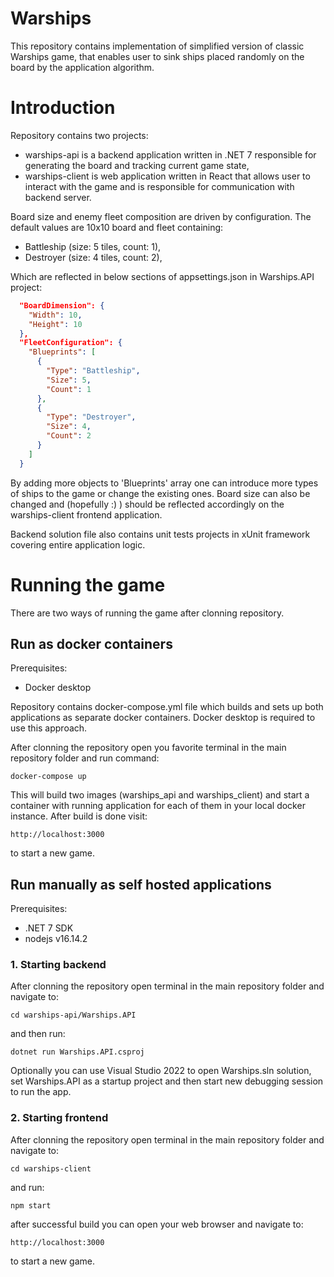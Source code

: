 # Warships
This repository contains implementation of simplified version of classic Warships game, that enables user to sink ships placed randomly on the board by the application algorithm.

# Introduction
Repository contains two projects:
* warships-api is a backend application written in .NET 7 responsible for generating the board and tracking current game state,
* warships-client is web application written in React that allows user to interact with the game and is responsible for communication with backend server.

Board size and enemy fleet composition are driven by configuration. 
The default values are 10x10 board and fleet containing:
* Battleship (size: 5 tiles, count: 1),
* Destroyer (size: 4 tiles, count: 2),

Which are reflected in below sections of appsettings.json in Warships.API project:
```json
  "BoardDimension": {
    "Width": 10,
    "Height": 10
  },
  "FleetConfiguration": {
    "Blueprints": [
      {
        "Type": "Battleship",
        "Size": 5,
        "Count": 1
      },
      {
        "Type": "Destroyer",
        "Size": 4,
        "Count": 2
      }
    ]
  }
```
By adding more objects to 'Blueprints' array one can introduce more types of ships to the game or change the existing ones.
Board size can also be changed and (hopefully :) ) should be reflected accordingly on the warships-client frontend application.

Backend solution file also contains unit tests projects in xUnit framework covering entire application logic.

# Running the game
There are two ways of running the game after clonning repository.

## Run as docker containers
Prerequisites:
* Docker desktop

Repository contains docker-compose.yml file which builds and sets up both applications as separate docker containers.
Docker desktop is required to use this approach.

After clonning the repository open you favorite terminal in the main repository folder and run command:
```
docker-compose up
```
This will build two images (warships_api and warships_client) and start a container with running application for each of them in your local docker instance.
After build is done visit:
```
http://localhost:3000
```
to start a new game.

## Run manually as self hosted applications
Prerequisites:
* .NET 7 SDK
* nodejs v16.14.2

### 1. Starting backend
After clonning the repository open terminal in the main repository folder and navigate to:
```
cd warships-api/Warships.API
```
and then run:
```
dotnet run Warships.API.csproj
```
Optionally you can use Visual Studio 2022 to open Warships.sln solution, set Warships.API as a startup project and then start new debugging session to run the app.


### 2. Starting frontend
After clonning the repository open terminal in the main repository folder and navigate to:
```
cd warships-client
```
and run:
```
npm start
```
after successful build you can open your web browser and navigate to:
```
http://localhost:3000
```
to start a new game.

